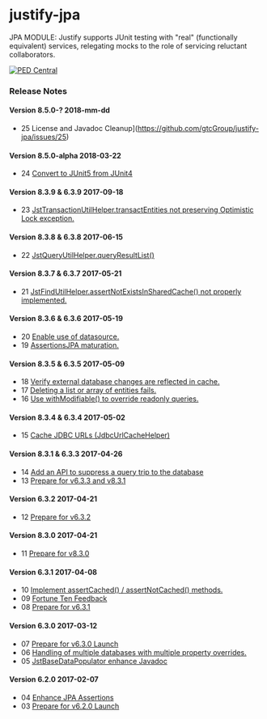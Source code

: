 # justify-jpa
JPA MODULE: Justify supports JUnit testing with "real" (functionally equivalent) services, relegating mocks to the role of servicing reluctant collaborators.

<a href="http://pedcentral.com/justify/" target="_blank">
<img src="http://i1.wp.com/pedcentral.com/wp-content/uploads/2015/01/Justify-e1457816173825.png" alt="PED Central">
</a>

### <a name="changes"></a>Release Notes

#### Version 8.5.0-? <span class="date">2018-mm-dd</span>

*   25 License and Javadoc Cleanup](https://github.com/gtcGroup/justify-jpa/issues/25)

#### Version 8.5.0-alpha <span class="date">2018-03-22</span>

*   24 [Convert to JUnit5 from JUnit4](https://github.com/gtcGroup/justify-jpa/issues/24)

#### Version 8.3.9 & 6.3.9 <span class="date">2017-09-18</span>

*   23 [JstTransactionUtilHelper.transactEntities not preserving Optimistic Lock exception.	](https://github.com/gtcGroup/justify-jpa/issues/23)

#### Version 8.3.8 & 6.3.8 <span class="date">2017-06-15</span>

*   22 [JstQueryUtilHelper.queryResultList()](https://github.com/gtcGroup/justify-jpa/issues/22)

#### Version 8.3.7 & 6.3.7 <span class="date">2017-05-21</span>

*   21 [JstFindUtilHelper.assertNotExistsInSharedCache() not properly implemented.](https://github.com/gtcGroup/justify-jpa/issues/21)

#### Version 8.3.6 & 6.3.6 <span class="date">2017-05-19</span>

*   20 [Enable use of datasource.](https://github.com/gtcGroup/justify-jpa/issues/20)
*   19 [AssertionsJPA maturation.](https://github.com/gtcGroup/justify-jpa/issues/19)

#### Version 8.3.5 & 6.3.5 <span class="date">2017-05-09</span>

*   18 [Verify external database changes are reflected in cache.](https://github.com/gtcGroup/justify-jpa/issues/18)
*   17 [Deleting a list or array of entities fails.](https://github.com/gtcGroup/justify-jpa/issues/17)
*   16 [Use withModifiable() to override readonly queries.](https://github.com/gtcGroup/justify-jpa/issues/16)

#### Version 8.3.4 & 6.3.4 <span class="date">2017-05-02</span>

*   15 [Cache JDBC URLs (JdbcUrlCacheHelper) ](https://github.com/gtcGroup/justify-jpa/issues/15)

#### Version 8.3.1 & 6.3.3 <span class="date">2017-04-26</span>

*   14 [Add an API to suppress a query trip to the database](https://github.com/gtcGroup/justify-jpa/issues/14)
*   13 [Prepare for v6.3.3 and v8.3.1](https://github.com/gtcGroup/justify-jpa/issues/13)

#### Version 6.3.2 <span class="date">2017-04-21</span>

*   12 [Prepare for v6.3.2](https://github.com/gtcGroup/justify-jpa/issues/12)

#### Version 8.3.0 <span class="date">2017-04-21</span>

*   11 [Prepare for v8.3.0](https://github.com/gtcGroup/justify-jpa/issues/11)

#### Version 6.3.1 <span class="date">2017-04-08</span>

*   10 [Implement assertCached() / assertNotCached() methods.](https://github.com/gtcGroup/justify-jpa/issues/10)
*   09 [Fortune Ten Feedback](https://github.com/gtcGroup/justify-jpa/issues/9)
*   08 [Prepare for v6.3.1](https://github.com/gtcGroup/justify-jpa/issues/8)


#### Version 6.3.0 <span class="date">2017-03-12</span>

*   07 [Prepare for v6.3.0 Launch](https://github.com/gtcGroup/justify-jpa/issues/7)
*   06 [Handling of multiple databases with multiple property overrides.](https://github.com/gtcGroup/justify-jpa/issues/6)
*   05 [JstBaseDataPopulator enhance Javadoc](https://github.com/gtcGroup/justify-jpa/issues/5)

#### Version 6.2.0 <span class="date">2017-02-07</span>

*   04 [Enhance JPA Assertions](https://github.com/gtcGroup/justify-jpa/issues/4)
*   03 [Prepare for v6.2.0 Launch](https://github.com/gtcGroup/justify-jpa/issues/3)
